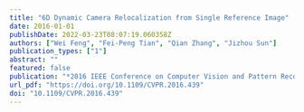 ```yaml
---
title: "6D Dynamic Camera Relocalization from Single Reference Image"
date: 2016-01-01
publishDate: 2022-03-23T08:07:19.060358Z
authors: ["Wei Feng", "Fei-Peng Tian", "Qian Zhang", "Jizhou Sun"]
publication_types: ["1"]
abstract: ""
featured: false
publication: "*2016 IEEE Conference on Computer Vision and Pattern Recognition, CVPR 2016, Las Vegas, NV, USA, June 27-30, 2016*"
url_pdf: "https://doi.org/10.1109/CVPR.2016.439"
doi: "10.1109/CVPR.2016.439"
---
```


